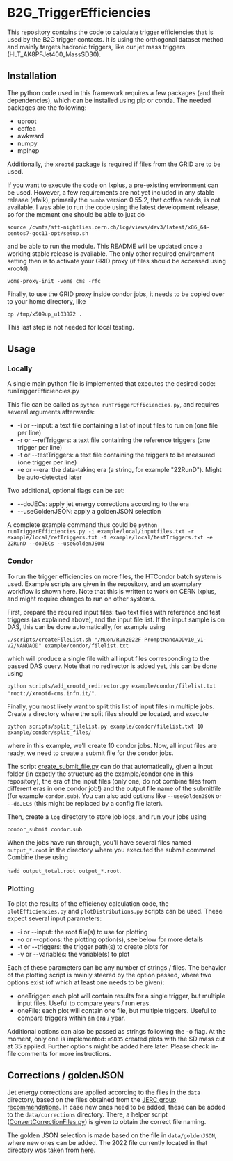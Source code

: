 

# B2G_TriggerEfficiencies

This repository contains the code to calculate trigger efficiencies that is used by the B2G trigger contacts.
It is using the orthogonal dataset method and mainly targets hadronic triggers, like our jet mass triggers (HLT_AK8PFJet400_MassSD30).

## Installation

The python code used in this framework requires a few packages (and their dependencies), which can be installed using pip or conda. The needed packages are the following:

- uproot
- coffea
- awkward
- numpy
- mplhep

Additionally, the `xrootd` package is required if files from the GRID are to be used.

If you want to execute the code on lxplus, a pre-existing environment can be used. However, a few requirements are not yet included in any stable release (afaik), primarily the `numba` version 0.55.2, that coffea needs, is not available. I was able to run the code using the latest development release, so for the moment one should be able to just do

`source /cvmfs/sft-nightlies.cern.ch/lcg/views/dev3/latest/x86_64-centos7-gcc11-opt/setup.sh`

and be able to run the module. This README will be updated once a working stable release is available. The only other required environment setting then is to activate your GRID proxy (if files should be accessed using xrootd):

`voms-proxy-init -voms cms -rfc`

Finally, to use the GRID proxy inside condor jobs, it needs to be copied over to your home directory, like

`cp /tmp/x509up_u103872 .`

This last step is not needed for local testing.

## Usage

### Locally

A single main python file is implemented that executes the desired code: runTriggerEfficiencies.py

This file can be called as `python runTriggerEfficiencies.py`, and requires several arguments afterwards:

- -i or --input: a text file containing a list of input files to run on (one file per line)
- -r or --refTriggers: a text file containing the reference triggers (one trigger per line)
- -t or --testTriggers: a text file containing the triggers to be measured (one trigger per line)
- -e or --era: the data-taking era (a string, for example "22RunD"). Might be auto-detected later

Two additional, optional flags can be set:
- --doJECs: apply jet energy corrections according to the era
- --useGoldenJSON: apply a goldenJSON selection

A complete example command thus could be
`python runTriggerEfficiencies.py -i example/local/inputfiles.txt -r example/local/refTriggers.txt -t example/local/testTriggers.txt -e 22RunD --doJECs --useGoldenJSON`

### Condor

To run the trigger efficiencies on more files, the HTCondor batch system is used. Example scripts are given in the repository, and an exemplary workflow is shown here. Note that this is written to work on CERN lxplus, and might require changes to run on other systems.

First, prepare the required input files: two text files with reference and test triggers (as explained above), and the input file list. If the input sample is on DAS, this can be done automatically, for example using

`./scripts/createFileList.sh "/Muon/Run2022F-PromptNanoAODv10_v1-v2/NANOAOD" example/condor/filelist.txt`

which will produce a single file with all input files corresponding to the passed DAS query. Note that no redirector is added yet, this can be done using

`python scripts/add_xrootd_redirector.py example/condor/filelist.txt "root://xrootd-cms.infn.it/"`.

Finally, you most likely want to split this list of input files in multiple jobs. Create a directory where the split files should be located, and execute

`python scripts/split_filelist.py example/condor/filelist.txt 10 example/condor/split_files/`

where in this example, we'll create 10 condor jobs. Now, all input files are ready, we need to create a submit file for the condor jobs.

The script [create_submit_file.py](https://github.com/finnlabe/B2G_TriggerEfficiencies/blob/master/scripts/create_submit_file.py) can do that automatically, given a input folder (in exactly the structure as the example/condor one in this repository), the era of the input files (only one, do not combine files from different eras in one condor job!) and the output file name of the submitfile (for example `condor.sub`). You can also add options like `--useGoldenJSON` or `--doJECs` (this might be replaced by a config file later).

Then, create a `log` directory to store job logs, and run your jobs using

`condor_submit condor.sub`

When the jobs have run through, you'll have several files named `output_*.root` in the directory where you executed the submit command. Combine these using

`hadd output_total.root output_*.root`.

### Plotting
To plot the results of the efficiency calculation code, the `plotEfficiencies.py` and `plotDistributions.py` scripts can be used. These expect several input parameters:

 - -i or --input: the root file(s) to use for plotting
 - -o or --options: the plotting option(s), see below for more details
 - -t or --triggers: the trigger path(s) to create plots for
 - -v or --variables: the variable(s) to plot

Each of these parameters can be any number of strings / files. The behavior of the plotting script is mainly steered by the option passed, where two options exist (of which at least one needs to be given):

- oneTrigger: each plot will contain results for a single trigger, but multiple input files. Useful to compare years / run eras.
- oneFile: each plot will contain one file, but multiple triggers. Useful to compare triggers within an era / year.

Additional options can also be passed as strings following the -o flag. At the moment, only one is implemented: `mSD35` created plots with the SD mass cut at 35 applied. Further options might be added here later.
Please check in-file comments for more instructions.

## Corrections / goldenJSON
Jet energy corrections are applied according to the files in the `data` directory, based on the files obtained from the [JERC group recommendations](https://cms-jerc.web.cern.ch/Recommendations/). In case new ones need to be added, these can be added to the `data/corrections` directory. There, a helper script ([ConvertCorrectionFiles.py](https://github.com/finnlabe/B2G_TriggerEfficiencies/blob/master/data/corrections/ConvertCorrectionFiles.py "ConvertCorrectionFiles.py")) is given to obtain the correct file naming.

The golden JSON selection is made based on the file in `data/goldenJSON`, where new ones can be added.
The 2022 file currently located in that directory was taken from [here](https://cms-service-dqmdc.web.cern.ch/CAF/certification/Collisions22/).
